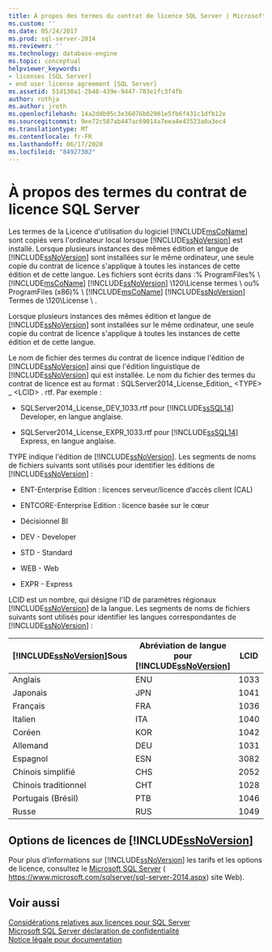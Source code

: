 ```yaml
---
title: À propos des termes du contrat de licence SQL Server | Microsoft Docs
ms.custom: ''
ms.date: 05/24/2017
ms.prod: sql-server-2014
ms.reviewer: ''
ms.technology: database-engine
ms.topic: conceptual
helpviewer_keywords:
- licenses [SQL Server]
- end user license agreement [SQL Server]
ms.assetid: 51d130a1-2b48-439e-9447-783e1fc3f4fb
author: rothja
ms.author: jroth
ms.openlocfilehash: 14a2ddb95c3e36076b02901e5fb6f431c1dfb12e
ms.sourcegitcommit: 9ee72c507ab447ac69014a7eea4e43523a0a3ec4
ms.translationtype: MT
ms.contentlocale: fr-FR
ms.lasthandoff: 06/17/2020
ms.locfileid: "84927302"
---
```

# <a name="about-the-sql-server-license-terms"></a>À propos des termes du contrat de licence SQL Server
  Les termes de la Licence d'utilisation du logiciel [!INCLUDE[msCoName](../includes/msconame-md.md)] sont copiés vers l'ordinateur local lorsque [!INCLUDE[ssNoVersion](../includes/ssnoversion-md.md)] est installé. Lorsque plusieurs instances des mêmes édition et langue de [!INCLUDE[ssNoVersion](../includes/ssnoversion-md.md)] sont installées sur le même ordinateur, une seule copie du contrat de licence s'applique à toutes les instances de cette édition et de cette langue. Les fichiers sont écrits dans :% ProgramFiles% \\ [!INCLUDE[msCoName](../includes/msconame-md.md)] [!INCLUDE[ssNoVersion](../includes/ssnoversion-md.md)] \120\License termes \ ou% ProgramFiles (x86)% \ [!INCLUDE[msCoName](../includes/msconame-md.md)] [!INCLUDE[ssNoVersion](../includes/ssnoversion-md.md)] Termes de \120\License \\ .  
  
 Lorsque plusieurs instances des mêmes édition et langue de [!INCLUDE[ssNoVersion](../includes/ssnoversion-md.md)] sont installées sur le même ordinateur, une seule copie du contrat de licence s'applique à toutes les instances de cette édition et de cette langue.  
  
 Le nom de fichier des termes du contrat de licence indique l'édition de [!INCLUDE[ssNoVersion](../includes/ssnoversion-md.md)] ainsi que l'édition linguistique de [!INCLUDE[ssNoVersion](../includes/ssnoversion-md.md)] qui est installée. Le nom du fichier des termes du contrat de licence est au format : SQLServer2014_License_Edition_ \<TYPE> _ \<LCID> . rtf. Par exemple :  
  
-   SQLServer2014_License_DEV_1033.rtf pour [!INCLUDE[ssSQL14](../includes/sssql14-md.md)] Developer, en langue anglaise.  
  
-   SQLServer2014_License_EXPR_1033.rtf pour [!INCLUDE[ssSQL14](../includes/sssql14-md.md)] Express, en langue anglaise.  
  
 TYPE indique l'édition de [!INCLUDE[ssNoVersion](../includes/ssnoversion-md.md)]. Les segments de noms de fichiers suivants sont utilisés pour identifier les éditions de [!INCLUDE[ssNoVersion](../includes/ssnoversion-md.md)] :  
  
-   ENT-Enterprise Edition : licences serveur/licence d’accès client (CAL)  
  
-   ENTCORE-Enterprise Edition : licence basée sur le cœur  
  
-   Décisionnel BI  
  
-   DEV - Developer  
  
-   STD - Standard  
  
-   WEB - Web  
  
-   EXPR - Express  
  
 LCID est un nombre, qui désigne l'ID de paramètres régionaux [!INCLUDE[ssNoVersion](../includes/ssnoversion-md.md)] de la langue.  Les segments de noms de fichiers suivants sont utilisés pour identifier les langues correspondantes de [!INCLUDE[ssNoVersion](../includes/ssnoversion-md.md)] :  
  
|[!INCLUDE[ssNoVersion](../includes/ssnoversion-md.md)]Sous|Abréviation de langue pour [!INCLUDE[ssNoVersion](../includes/ssnoversion-md.md)]|LCID|  
|----------------------------------------|---------------------------------------------------------|----------|  
|Anglais|ENU|1033|  
|Japonais|JPN|1041|  
|Français|FRA|1036|  
|Italien|ITA|1040|  
|Coréen|KOR|1042|  
|Allemand|DEU|1031|  
|Espagnol|ESN|3082|  
|Chinois simplifié|CHS|2052|  
|Chinois traditionnel|CHT|1028|  
|Portugais (Brésil)|PTB|1046|  
|Russe|RUS|1049|  
  
## <a name="ssnoversion-licensing-options"></a>Options de licences de [!INCLUDE[ssNoVersion](../includes/ssnoversion-md.md)]  
 Pour plus d’informations sur [!INCLUDE[ssNoVersion](../includes/ssnoversion-md.md)] les tarifs et les options de licence, consultez le [Microsoft SQL Server](https://www.microsoft.com/sqlserver/sql-server-2014.aspx) ( https://www.microsoft.com/sqlserver/sql-server-2014.aspx) site Web).  
  
## <a name="see-also"></a>Voir aussi  
 [Considérations relatives aux licences pour SQL Server](../../2014/sql-server/install/licensing-considerations-for-sql-server.md)   
 [Microsoft SQL Server déclaration de confidentialité](../../2014/getting-started/microsoft-sql-server-privacy-statement.md)   
 [Notice légale pour documentation](../../2014/getting-started/legal-notice-for-documentation.md)  
  
  
